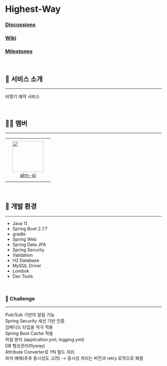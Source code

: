 # Highest-Way

### [Discussions](https://github.com/ahn-sj/airplane-reservation/discussions)
### [Wiki](https://github.com/ahn-sj/airplane-reservation/wiki)
### [Milestones](https://github.com/ahn-sj/airplane-reservation/milestones)

<br/>

## 💬 서비스 소개

---
비행기 예약 서비스

<br/>

## 🏃‍♂️ 멤버

---
<table>
    <tr height="140px">
        <td align="center" width="130px">
            <a href="https://github.com/ahn-sj"><img height="100px" width="100px" src="https://avatars.githubusercontent.com/u/64416833?v=4"/></a>
            <br />
            <a href="https://github.com/ahn-sj">ahn-sj</a>
        </td>
    </tr>
</table>

<br/>

## 🔫 개발 환경

---

- Java 11
- Spring Boot 2.7.7
- gradle
- Spring Web
- Spring Data JPA
- Spring Security
- Validation
- H2 Database
- MySQL Driver
- Lombok
- Dev Tools

<br/> 

### 🚗 Challenge

---
Pub/Sub 기반의 알림 기능<br/>
Spring Security 세션 기반 인증<br/>
임베디드 타입을 적극 적용<br/>
Spring Boot Cache 적용<br/>
파일 분리 (application.yml, logging.yml)<br/>
DB 형상관리(flyway)<br/>
Attribute Converter로 YN 필드 처리<br/>
좌석 예매(추후 동시성도 고려) -> 동시성 처리는 버전과 retry 로직으로 해결
